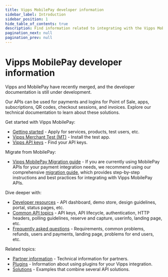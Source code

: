```yaml
---
title: Vipps MobilePay developer information
sidebar_label: Introduction
sidebar_position: 1
hide_table_of_contents: true
description: Find information related to integrating with the Vipps MobilePay APIs.
pagination_next: null
pagination_prev: null
---
```



# Vipps MobilePay developer information



Vipps and MobilePay have recently merged, and the developer documentation is still under development.


Our APIs can be used for payments and logins for Point of Sale, apps, subscriptions, QR codes, checkout sessions, and invoices.  Explore our technical documentation to learn about these solutions.

Get started with Vipps MobilePay:

* [Getting started](./getting-started.md) - Apply for services, products, test users, etc.
* [Vipps Merchant Test (MT)](./test-environment.md) - Install the test app.
* [Vipps API keys](./common-topics/api-keys.md) - Find your API keys.

Migrate from MobilePay:

* [Vipps MobilePay Migration guide](mp-migration-guide.md) - If you are currently using MobilePay APIs for your payment integration needs, we recommend using our comprehensive [migration guide](mp-migration-guide.md), which provides step-by-step instructions and best practices for integrating with Vipps MobilePay APIs.

Dive deeper with:

* [Developer resources](https://developer.vippsmobilepay.com/docs/vipps-developers/developer-resources) - API dashboard, demo store, design guidelines, portal, status pages, etc.
* [Common API topics](https://developer.vippsmobilepay.com/docs/vipps-developers/common-topics) - API keys, API lifecycle, authentication, HTTP headers, polling guidelines, reserve and capture, userinfo, landing page, etc.
* [Frequently asked questions](https://developer.vippsmobilepay.com/docs/vipps-developers/faqs) - Requirements, common problems, refunds, users and payments, landing page, problems for end users, etc.

Related topics:

* [Partner information](https://developer.vippsmobilepay.com/docs/vipps-partner) - Technical information for partners.
* [Plugins](https://developer.vippsmobilepay.com/docs/vipps-plugins) - Information about using plugins for your Vipps integration.
* [Solutions](https://developer.vippsmobilepay.com/docs/vipps-solutions) - Examples that combine several API solutions.
